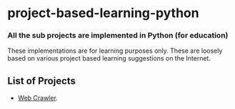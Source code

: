 # project-based-learning-python
### All the sub projects are implemented in Python (for education)

These implementations are for learning purposes only. These are loosely based on various project based learning suggestions on the Internet.

## List of Projects

* [Web Crawler](https://github.com/darkking300/project-based-learning-python/tree/master/Web%20Crawler).
